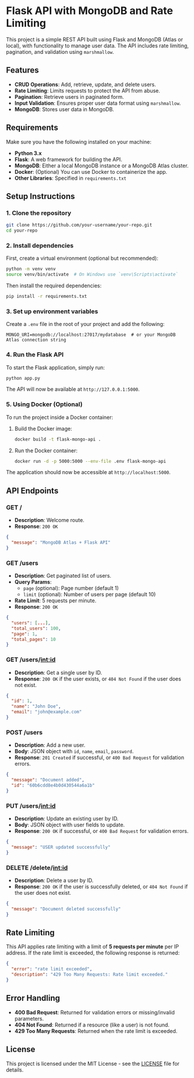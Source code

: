 
# Flask API with MongoDB and Rate Limiting

This project is a simple REST API built using Flask and MongoDB (Atlas or local), with functionality to manage user data. The API includes rate limiting, pagination, and validation using `marshmallow`. 

## Features
- **CRUD Operations**: Add, retrieve, update, and delete users.
- **Rate Limiting**: Limits requests to protect the API from abuse.
- **Pagination**: Retrieve users in paginated form.
- **Input Validation**: Ensures proper user data format using `marshmallow`.
- **MongoDB**: Stores user data in MongoDB.

## Requirements

Make sure you have the following installed on your machine:

- **Python 3.x**
- **Flask**: A web framework for building the API.
- **MongoDB**: Either a local MongoDB instance or a MongoDB Atlas cluster.
- **Docker**: (Optional) You can use Docker to containerize the app.
- **Other Libraries**: Specified in `requirements.txt`

## Setup Instructions

### 1. Clone the repository
```bash
git clone https://github.com/your-username/your-repo.git
cd your-repo
```

### 2. Install dependencies
First, create a virtual environment (optional but recommended):
```bash
python -m venv venv
source venv/bin/activate  # On Windows use `venv\Scripts\activate`
```

Then install the required dependencies:
```bash
pip install -r requirements.txt
```

### 3. Set up environment variables
Create a `.env` file in the root of your project and add the following:
```
MONGO_URI=mongodb://localhost:27017/mydatabase  # or your MongoDB Atlas connection string
```

### 4. Run the Flask API
To start the Flask application, simply run:
```bash
python app.py
```

The API will now be available at `http://127.0.0.1:5000`.

### 5. Using Docker (Optional)
To run the project inside a Docker container:
1. Build the Docker image:
   ```bash
   docker build -t flask-mongo-api .
   ```

2. Run the Docker container:
   ```bash
   docker run -d -p 5000:5000 --env-file .env flask-mongo-api
   ```

The application should now be accessible at `http://localhost:5000`.

## API Endpoints

### GET /
- **Description**: Welcome route.
- **Response**: `200 OK`
```json
{
  "message": "MongoDB Atlas + Flask API"
}
```

### GET /users
- **Description**: Get paginated list of users.
- **Query Params**: 
  - `page` (optional): Page number (default 1)
  - `limit` (optional): Number of users per page (default 10)
- **Rate Limit**: 5 requests per minute.
- **Response**: `200 OK`
```json
{
  "users": [...],
  "total_users": 100,
  "page": 1,
  "total_pages": 10
}
```

### GET /users/<int:id>
- **Description**: Get a single user by ID.
- **Response**: `200 OK` if the user exists, or `404 Not Found` if the user does not exist.
```json
{
  "id": 1,
  "name": "John Doe",
  "email": "john@example.com"
}
```

### POST /users
- **Description**: Add a new user.
- **Body**: JSON object with `id`, `name`, `email`, `password`.
- **Response**: `201 Created` if successful, or `400 Bad Request` for validation errors.
```json
{
  "message": "Document added",
  "id": "60b6cdd8e4b0d430544a6a1b"
}
```

### PUT /users/<int:id>
- **Description**: Update an existing user by ID.
- **Body**: JSON object with user fields to update.
- **Response**: `200 OK` if successful, or `400 Bad Request` for validation errors.
```json
{
  "message": "USER updated successfully"
}
```

### DELETE /delete/<int:id>
- **Description**: Delete a user by ID.
- **Response**: `200 OK` if the user is successfully deleted, or `404 Not Found` if the user does not exist.
```json
{
  "message": "Document deleted successfully"
}
```

## Rate Limiting

This API applies rate limiting with a limit of **5 requests per minute** per IP address. If the rate limit is exceeded, the following response is returned:
```json
{
  "error": "rate limit exceeded",
  "description": "429 Too Many Requests: Rate limit exceeded."
}
```

## Error Handling
- **400 Bad Request**: Returned for validation errors or missing/invalid parameters.
- **404 Not Found**: Returned if a resource (like a user) is not found.
- **429 Too Many Requests**: Returned when the rate limit is exceeded.

## License

This project is licensed under the MIT License - see the [LICENSE](LICENSE) file for details.
